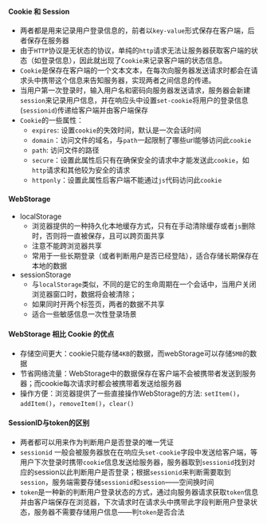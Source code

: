 #### Cookie 和 Session 
* 两者都是用来记录用户登录信息的，前者以`key-value`形式保存在客户端，后者保存在服务器
* 由于`HTTP`协议是无状态的协议，单纯的`http`请求无法让服务器获取客户端的状态（如登录信息），因此就出现了`Cookie`来记录客户端的状态信息。
* `Cookie`是保存在客户端的一个文本文本，在每次向服务器发送请求时都会在请求头中携带这个信息来告知服务器，实现两者之间信息的传递。
* 当用户第一次登录时，输入用户名和密码向服务器发送请求，服务器会新建`session`来记录用户信息，并在响应头中设置`set-cookie`将用户的登录信息(`sessionid`)传递给客户端并由客户端保存
* `Cookie`的一些属性：
  * `expires`: 设置`cookie`的失效时间，默认是一次会话时间
  * `domain`：访问文件的域名，与`path`一起限制了哪些url能够访问此`cookie`
  * `path`: 访问文件的路径
  * `secure`：设置此属性后只有在确保安全的请求中才能发送此`cookie`，如`http`请求和其他较为安全的请求
  * `httponly`：设置此属性后客户端不能通过`js`代码访问此`cookie`

#### WebStorage
* localStorage
  * 浏览器提供的一种持久化本地缓存方式，只有在手动清除缓存或者`js`删除时，否则将一直被保存，且可以跨页面共享
  * 注意不能跨浏览器共享
  * 常用于一些长期登录（或者判断用户是否已经登陆），适合存储长期保存在本地的数据
* sessionStorage
  * 与`localStorage`类似，不同的是它的生命周期在一个会话中，当用户关闭浏览器窗口时，数据将会被清除；
  * 如果同时开两个标签页，两者的数据不共享
  * 适合一些敏感信息一次性登录场景

#### WebStorage 相比 Cookie 的优点
* 存储空间更大：cookie只能存储`4KB`的数据，而webStorage可以存储`5MB`的数据
* 节省网络流量：WebStorage中的数据保存在客户端不会被携带者发送到服务器；而cookie每次请求时都会被携带着发送给服务器
* 操作方便：浏览器提供了一些直接操作WebStorage的方法: `setItem()`，`addItem()`，`removeItem()`，`clear()`


#### SessionID与token的区别
* 两者都可以用来作为判断用户是否登录的唯一凭证
* `sessionid` 一般会被服务器放在在响应头`set-cookie`字段中发送给客户端，等用户下次登录时携带`cookie`信息发送给服务器，服务器取到`sessionid`找到对应的session以此判断用户是否登录；根据`sessionid`来判断需要取到`session`，服务端需要存储`sessionid`和`session`——空间换时间
* `token`是一种新的判断用户登录状态的方式，通过向服务器请求获取`token`信息并由客户端保存在浏览器，下次请求时在请求头中携带此字段判断用户登录状态，服务器不需要存储用户信息——判`token`是否合法